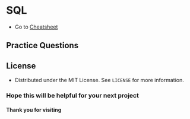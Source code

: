 # SQL
- Go to [Cheatsheet](https://github.com/Srimanta11/SQL/tree/main/Cheatsheet)

## Practice Questions

## License
- Distributed under the MIT License. See `LICENSE` for more information.

### Hope this will be helpful for your next project
#### Thank you for visiting

